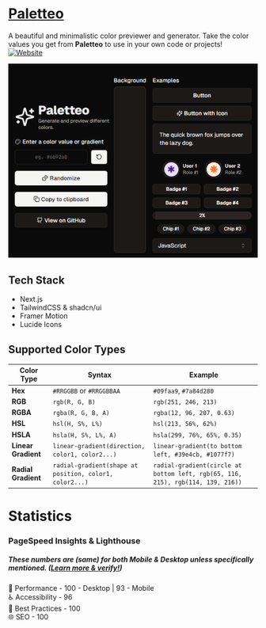 # [Paletteo](https://paletteo.vercel.app/)

A beautiful and minimalistic color previewer and generator. Take the color values you get from **Paletteo** to use in your own code or projects!  
[![Website](https://img.shields.io/website-up-down-green-red/http/shields.io.svg)](https://bandirevanth.github.io/)

![Demo image](demo.png)

## Tech Stack

- Next.js
- TailwindCSS & shadcn/ui
- Framer Motion
- Lucide Icons

## Supported Color Types

| Color Type          | Syntax                                                    | Example                                                                         |
|---------------------|-----------------------------------------------------------|---------------------------------------------------------------------------------|
| **Hex**             | `#RRGGBB` or `#RRGGBBAA`                                  | `#09faa9`, `#7a84d280`                                                          |
| **RGB**             | `rgb(R, G, B)`                                            | `rgb(251, 246, 213)`                                                            |
| **RGBA**            | `rgba(R, G, B, A)`                                        | `rgba(12, 96, 207, 0.63)`                                                       |
| **HSL**             | `hsl(H, S%, L%)`                                          | `hsl(213, 56%, 62%)`                                                            |
| **HSLA**            | `hsla(H, S%, L%, A)`                                      | `hsla(299, 76%, 65%, 0.35)`                                                     |
| **Linear Gradient** | `linear-gradient(direction, color1, color2...)`           | `linear-gradient(to bottom left, #39e4cb, #1077f7)`                             |
| **Radial Gradient** | `radial-gradient(shape at position, color1, color2...)`   | `radial-gradient(circle at bottom left, rgb(65, 116, 215), rgb(114, 139, 216))` |

# Statistics

### PageSpeed Insights & Lighthouse
##### _These numbers are (same) for both Mobile & Desktop unless specifically mentioned._ ([Learn more & verify!](https://pagespeed.web.dev/analysis?url=https%3A%2F%2Fpaletteo.vercel.app%2F))  
🚀 Performance    - 100 - Desktop | 93 - Mobile  
♿ Accessibility  - 96  
🌟 Best Practices - 100  
🌐 SEO            - 100